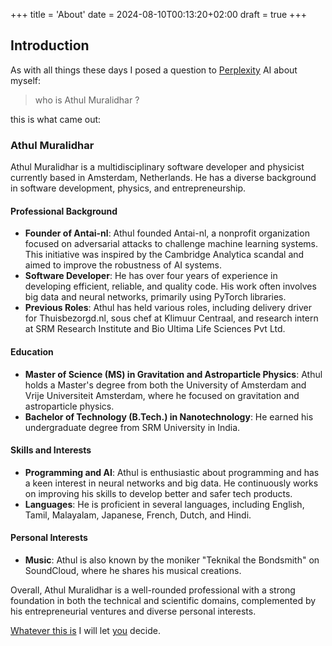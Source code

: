 +++
title = 'About'
date = 2024-08-10T00:13:20+02:00
draft = true
+++

## Introduction

As with all things these days I posed a question to [Perplexity](https://www.perplexity.ai/) AI about myself:

> who is Athul Muralidhar ? 

this is what came out:

### Athul Muralidhar

Athul Muralidhar is a multidisciplinary software developer and physicist currently based in Amsterdam, Netherlands. He has a diverse background in software development, physics, and entrepreneurship.

#### Professional Background
- **Founder of Antai-nl**: Athul founded Antai-nl, a nonprofit organization focused on adversarial attacks to challenge machine learning systems. This initiative was inspired by the Cambridge Analytica scandal and aimed to improve the robustness of AI systems.
- **Software Developer**: He has over four years of experience in developing efficient, reliable, and quality code. His work often involves big data and neural networks, primarily using PyTorch libraries.
- **Previous Roles**: Athul has held various roles, including delivery driver for Thuisbezorgd.nl, sous chef at Klimuur Centraal, and research intern at SRM Research Institute and Bio Ultima Life Sciences Pvt Ltd.

#### Education
- **Master of Science (MS) in Gravitation and Astroparticle Physics**: Athul holds a Master's degree from both the University of Amsterdam and Vrije Universiteit Amsterdam, where he focused on gravitation and astroparticle physics.
- **Bachelor of Technology (B.Tech.) in Nanotechnology**: He earned his undergraduate degree from SRM University in India.

#### Skills and Interests
- **Programming and AI**: Athul is enthusiastic about programming and has a keen interest in neural networks and big data. He continuously works on improving his skills to develop better and safer tech products.
- **Languages**: He is proficient in several languages, including English, Tamil, Malayalam, Japanese, French, Dutch, and Hindi.

#### Personal Interests
- **Music**: Athul is also known by the moniker "Teknikal the Bondsmith" on SoundCloud, where he shares his musical creations.

Overall, Athul Muralidhar is a well-rounded professional with a strong foundation in both the technical and scientific domains, complemented by his entrepreneurial ventures and diverse personal interests.

[Whatever this is](https://en.wikipedia.org/wiki/Hallucination_(artificial_intelligence)) I will let [you](https://whatismyipaddress.com/) decide.

